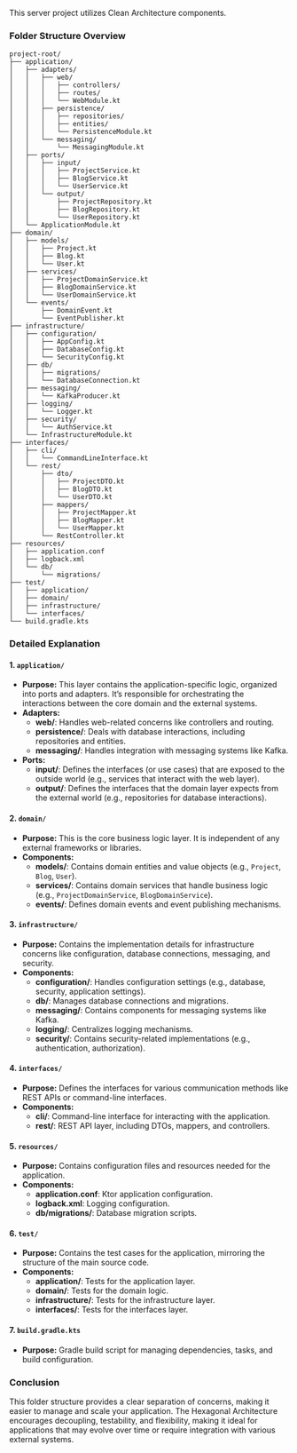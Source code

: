 This server project utilizes Clean Architecture components.

### **Folder Structure Overview**

```
project-root/
├── application/
│   ├── adapters/
│   │   ├── web/
│   │   │   ├── controllers/
│   │   │   ├── routes/
│   │   │   └── WebModule.kt
│   │   ├── persistence/
│   │   │   ├── repositories/
│   │   │   ├── entities/
│   │   │   └── PersistenceModule.kt
│   │   └── messaging/
│   │       └── MessagingModule.kt
│   ├── ports/
│   │   ├── input/
│   │   │   ├── ProjectService.kt
│   │   │   ├── BlogService.kt
│   │   │   └── UserService.kt
│   │   └── output/
│   │       ├── ProjectRepository.kt
│   │       ├── BlogRepository.kt
│   │       └── UserRepository.kt
│   └── ApplicationModule.kt
├── domain/
│   ├── models/
│   │   ├── Project.kt
│   │   ├── Blog.kt
│   │   └── User.kt
│   ├── services/
│   │   ├── ProjectDomainService.kt
│   │   ├── BlogDomainService.kt
│   │   └── UserDomainService.kt
│   └── events/
│       ├── DomainEvent.kt
│       └── EventPublisher.kt
├── infrastructure/
│   ├── configuration/
│   │   ├── AppConfig.kt
│   │   ├── DatabaseConfig.kt
│   │   └── SecurityConfig.kt
│   ├── db/
│   │   ├── migrations/
│   │   └── DatabaseConnection.kt
│   ├── messaging/
│   │   └── KafkaProducer.kt
│   ├── logging/
│   │   └── Logger.kt
│   ├── security/
│   │   └── AuthService.kt
│   └── InfrastructureModule.kt
├── interfaces/
│   ├── cli/
│   │   └── CommandLineInterface.kt
│   └── rest/
│       ├── dto/
│       │   ├── ProjectDTO.kt
│       │   ├── BlogDTO.kt
│       │   └── UserDTO.kt
│       ├── mappers/
│       │   ├── ProjectMapper.kt
│       │   ├── BlogMapper.kt
│       │   └── UserMapper.kt
│       └── RestController.kt
├── resources/
│   ├── application.conf
│   ├── logback.xml
│   └── db/
│       └── migrations/
├── test/
│   ├── application/
│   ├── domain/
│   ├── infrastructure/
│   └── interfaces/
└── build.gradle.kts
```

### **Detailed Explanation**

#### **1. `application/`**
- **Purpose:** This layer contains the application-specific logic, organized into ports and adapters. It’s responsible for orchestrating the interactions between the core domain and the external systems.
- **Adapters:**
    - **web/**: Handles web-related concerns like controllers and routing.
    - **persistence/**: Deals with database interactions, including repositories and entities.
    - **messaging/**: Handles integration with messaging systems like Kafka.
- **Ports:**
    - **input/**: Defines the interfaces (or use cases) that are exposed to the outside world (e.g., services that interact with the web layer).
    - **output/**: Defines the interfaces that the domain layer expects from the external world (e.g., repositories for database interactions).

#### **2. `domain/`**
- **Purpose:** This is the core business logic layer. It is independent of any external frameworks or libraries.
- **Components:**
    - **models/**: Contains domain entities and value objects (e.g., `Project`, `Blog`, `User`).
    - **services/**: Contains domain services that handle business logic (e.g., `ProjectDomainService`, `BlogDomainService`).
    - **events/**: Defines domain events and event publishing mechanisms.

#### **3. `infrastructure/`**
- **Purpose:** Contains the implementation details for infrastructure concerns like configuration, database connections, messaging, and security.
- **Components:**
    - **configuration/**: Handles configuration settings (e.g., database, security, application settings).
    - **db/**: Manages database connections and migrations.
    - **messaging/**: Contains components for messaging systems like Kafka.
    - **logging/**: Centralizes logging mechanisms.
    - **security/**: Contains security-related implementations (e.g., authentication, authorization).

#### **4. `interfaces/`**
- **Purpose:** Defines the interfaces for various communication methods like REST APIs or command-line interfaces.
- **Components:**
    - **cli/**: Command-line interface for interacting with the application.
    - **rest/**: REST API layer, including DTOs, mappers, and controllers.

#### **5. `resources/`**
- **Purpose:** Contains configuration files and resources needed for the application.
- **Components:**
    - **application.conf**: Ktor application configuration.
    - **logback.xml**: Logging configuration.
    - **db/migrations/**: Database migration scripts.

#### **6. `test/`**
- **Purpose:** Contains the test cases for the application, mirroring the structure of the main source code.
- **Components:**
    - **application/**: Tests for the application layer.
    - **domain/**: Tests for the domain logic.
    - **infrastructure/**: Tests for the infrastructure layer.
    - **interfaces/**: Tests for the interfaces layer.

#### **7. `build.gradle.kts`**
- **Purpose:** Gradle build script for managing dependencies, tasks, and build configuration.

### **Conclusion**
This folder structure provides a clear separation of concerns, making it easier to manage and scale your application. The Hexagonal Architecture encourages decoupling, testability, and flexibility, making it ideal for applications that may evolve over time or require integration with various external systems.